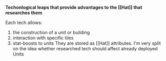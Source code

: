 **Techonlogical leaps that provide advantages to the [[Hat]] that researches them**

Each tech allows: 
1) the construction of a unit or building
2) interaction with specific tiles  
3) stat-boosts to units
They are stored as [[Hat]] attributes. I'm very split on the idea whether researched tech should affect already deployed Units